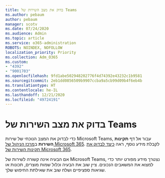 ```yaml
---
title: בדוק את מצב השירות של Teams
ms.author: pebaum
author: pebaum
manager: scotv
ms.date: 07/24/2020
ms.audience: Admin
ms.topic: article
ms.service: o365-administration
ROBOTS: NOINDEX, NOFOLLOW
localization_priority: Priority
ms.collection: Adm_O365
ms.custom:
- "4392"
- "9001703"
ms.openlocfilehash: 9fd1abe502948202776f4d74392e43232c1b9581
ms.sourcegitcommit: 2eb1dd0856509b9907ccba9a5cb99d09b4f6eb4b
ms.translationtype: HT
ms.contentlocale: he-IL
ms.lasthandoff: 12/21/2020
ms.locfileid: "49724191"
---
```

# <a name="check-teams-service-status"></a>בדוק את מצב השירות של Teams

כדי לבדוק את המצב הנוכחי של שירות Microsoft Teams, עבור אל דף **תקינות השירות** ב[מרכז הניהול של Microsoft 365](https://go.microsoft.com/fwlink/p/?linkid=2024339). לקבלת מידע נוסף, ראה [כיצד לבדוק את תקינות השירות של Microsoft 365](https://docs.microsoft.com/office365/enterprise/view-service-health).

אם הבעיה אינה קשורה לשירות של Microsoft Teams, נצטרך מידע מפורט יותר כדי למצוא את המשאבים הנכונים. ציין שוב את הבעיה וכלול שמות מוצרים, תכונות או שגיאות ספציפיים ושלח שוב את שאילתת החיפוש שלך.
